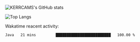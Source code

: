 ![KERRCAMS's GitHub stats](https://github-readme-stats.vercel.app/api?username=KERRCAM&show_icons=true&theme=radical) 
<!--! 
![Wakatime lifetime stats](https://github-readme-stats.vercel.app/api/wakatime?username=KERRCAM)

--> 


![Top Langs](https://github-readme-stats.vercel.app/api/top-langs/?username=KERRCAM&hide=CMake,Makefile)





Wakatime reacent activity:
<!--START_SECTION:waka-->

```txt
Java   21 mins         █████████████████████████   100.00 %
```

<!--END_SECTION:waka-->
